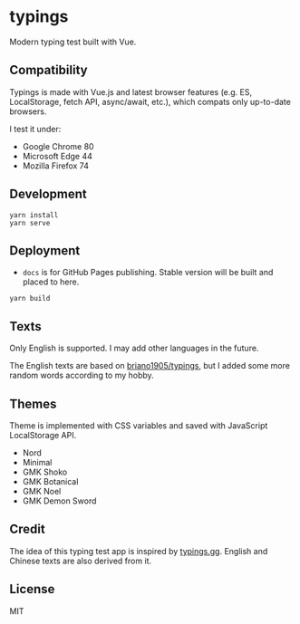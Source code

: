 # typings

Modern typing test built with Vue.

## Compatibility

Typings is made with Vue.js and latest browser features (e.g. ES, LocalStorage, fetch API, async/await, etc.), which compats only up-to-date browsers.

I test it under:

- Google Chrome 80
- Microsoft Edge 44
- Mozilla Firefox 74

## Development

```shell
yarn install
yarn serve
```

## Deployment

- `docs` is for GitHub Pages publishing. Stable version will be built and placed to here.

```shell
yarn build
```

## Texts

Only English is supported. I may add other languages in the future.

The English texts are based on [briano1905/typings](https://github.com/briano1905/typings/blob/master/texts/random.json), but I added some more random words according to my hobby.

## Themes

Theme is implemented with CSS variables and saved with JavaScript LocalStorage API.

- Nord
- Minimal
- GMK Shoko
- GMK Botanical
- GMK Noel
- GMK Demon Sword

## Credit

The idea of this typing test app is inspired by [typings.gg](https://typings.gg). English and Chinese texts are also derived from it.

## License

MIT
